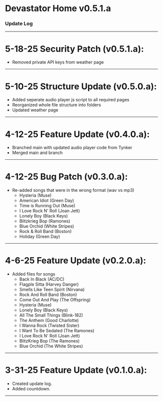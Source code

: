 # Devastator Home v0.5.1.a
### <strong>Update Log</strong>
---
5-18-25 Security Patch (v0.5.1.a):
=======
- Removed private API keys from weather page
---
5-10-25 Structure Update (v0.5.0.a):
=======
- Added seperate audio player js script to all required pages
- Reorganized whole file structure into folders
- Updated weather page
---
4-12-25 Feature Update (v0.4.0.a):
=======
- Branched main with updated audio player code from Tynker
- Merged main and branch
---
4-12-25 Bug Patch (v0.3.0.a):
=======
- Re-added songs that were in the wrong format (wav vs mp3)
  - Hysteria (Muse)
  - American Idiot (Green Day)
  - Time is Running Out (Muse)
  - I Love Rock N' Roll (Joan Jett)
  - Lonely Boy (Black Keys)
  - Blitzkrieg Bop (Ramones)
  - Blue Orchid (White Stripes)
  - Rock & Roll Band (Boston)
  - Holiday (Green Day)
---
4-6-25 Feature Update (v0.2.0.a):
=======
- Added files for songs
  - Back In Black (AC/DC)
  - Flagple Sitta (Harvey Danger)
  - Smells Like Teen Spirit (Nirvana)
  - Rock And Roll Band (Boston)
  - Come Out And Play (The Offspring)
  - Hysteria (Muse)
  - Lonely Boy (Black Keys)
  - All The Small Things (Blink-182)
  - The Anthem (Good Charlotte)
  - I Wanna Rock (Twisted Sister)
  - I Want To Be Sedated (The Ramones)
  - I Love Rock N' Roll (Joan Jett)
  - BlitzKrieg Bop (The Ramones)
  - Blue Orchid (The White Stripes)
---
3-31-25 Feature Update (v0.1.0.a): 
=======
- Created update log.  
- Added countdown.
---
